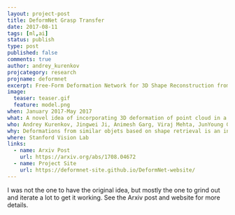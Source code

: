 ```yaml
---
layout: project-post
title: DeformNet Grasp Transfer
date: 2017-08-11
tags: [ml,ai]
status: publish
type: post
published: false
comments: true
author: andrey_kurenkov
projcategory: research
projname: deformnet
excerpt: Free-Form Deformation Network for 3D Shape Reconstruction from a Single Image
image:
  teaser: teaser.gif
  feature: model.png
when: January 2017-May 2017
what: A novel idea of incorporating 3D deformation of point cloud in a deep learned model, applied to 3D reconstruction
who: Andrey Kurenkov, Jingwei Ji, Animesh Garg, Viraj Mehta, JunYoung Gwak, Christopher Choy, Silvio Savarese
why: Deformations from similar objets based on shape retrieval is an intuitively reasonable approach to 3D reconstruction, and so this was a good idea.
where: Stanford Vision Lab
links:
  - name: Arxiv Post
    url: https://arxiv.org/abs/1708.04672
  - name: Project Site
    url: https://deformnet-site.github.io/DeformNet-website/
---
```

I was not the one to have the original idea, but mostly the one to grind out and iterate a lot to get it working. See the Arxiv post and website for more details.
